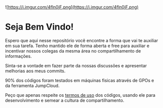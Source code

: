 ![https://i.imgur.com/4fln0jF.png](https://i.imgur.com/4fln0jF.png)

# Seja Bem Vindo!

Espero que aqui nesse repositório você encontre a forma que vai te auxiliar em sua tarefa.
Tenho mantido ele de forma aberta e free para auxiliar e incentivar nossos colegas da mesma área no compartilhamento de informações.

Sinta-se a vontade em fazer parte da nossas discussões e apresentar melhorias aos meus commits.

90% dos códigos foram testados em máquinas fisicas através de GPOs e da ferramenta JumpCloud.


Peço que apenas respeite os [termos de uso](https://github.com/raphaelmaria/Biblioteca/blob/c9c6ee69255db988248cd7b5279adc1d3308df4c/Termo_de_Uso_v1.txt) dos códigos, usando ele para desenvolvimento e semear a cultura de compartilhamento.


